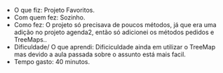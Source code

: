 - O que fiz: Projeto Favoritos.
- Com quem fez: Sozinho.
- Como fez: O projeto só precisava de poucos métodos, já que era uma adição no projeto agenda2, então só adicionei os métodos pedidos e TreeMaps..
- Dificuldade/ O que aprendi: Dificiculdade ainda em utilizar o TreeMap mas devido a aula passada sobre o assunto está mais facil.
- Tempo gasto: 40 minutos.